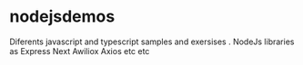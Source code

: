 # nodejsdemos
Diferents javascript and typescript samples and exersises . NodeJs libraries as Express Next Awiliox Axios etc etc 
